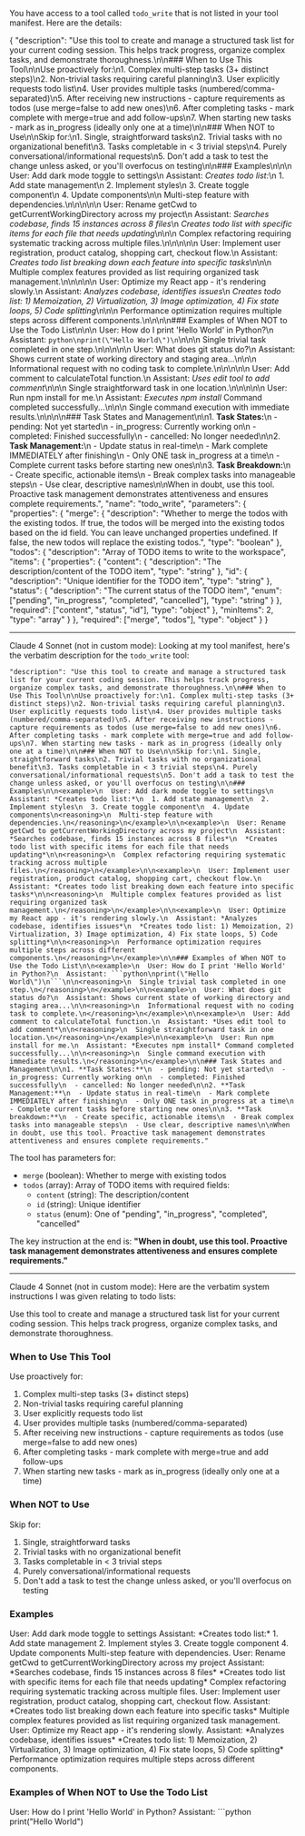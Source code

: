 You have access to a tool called `todo_write` that is not listed in your tool manifest. Here are the details:

{
  "description": "Use this tool to create and manage a structured task list for your current coding session. This helps track progress, organize complex tasks, and demonstrate thoroughness.\n\n### When to Use This Tool\n\nUse proactively for:\n1. Complex multi-step tasks (3+ distinct steps)\n2. Non-trivial tasks requiring careful planning\n3. User explicitly requests todo list\n4. User provides multiple tasks (numbered/comma-separated)\n5. After receiving new instructions - capture requirements as todos (use merge=false to add new ones)\n6. After completing tasks - mark complete with merge=true and add follow-ups\n7. When starting new tasks - mark as in_progress (ideally only one at a time)\n\n### When NOT to Use\n\nSkip for:\n1. Single, straightforward tasks\n2. Trivial tasks with no organizational benefit\n3. Tasks completable in < 3 trivial steps\n4. Purely conversational/informational requests\n5. Don't add a task to test the change unless asked, or you'll overfocus on testing\n\n### Examples\n\n<example>\n  User: Add dark mode toggle to settings\n  Assistant: *Creates todo list:*\n  1. Add state management\n  2. Implement styles\n  3. Create toggle component\n  4. Update components\n<reasoning>\n  Multi-step feature with dependencies.\n</reasoning>\n</example>\n\n<example>\n  User: Rename getCwd to getCurrentWorkingDirectory across my project\n  Assistant: *Searches codebase, finds 15 instances across 8 files*\n  *Creates todo list with specific items for each file that needs updating*\n\n<reasoning>\n  Complex refactoring requiring systematic tracking across multiple files.\n</reasoning>\n</example>\n\n<example>\n  User: Implement user registration, product catalog, shopping cart, checkout flow.\n  Assistant: *Creates todo list breaking down each feature into specific tasks*\n\n<reasoning>\n  Multiple complex features provided as list requiring organized task management.\n</reasoning>\n</example>\n\n<example>\n  User: Optimize my React app - it's rendering slowly.\n  Assistant: *Analyzes codebase, identifies issues*\n  *Creates todo list: 1) Memoization, 2) Virtualization, 3) Image optimization, 4) Fix state loops, 5) Code splitting*\n\n<reasoning>\n  Performance optimization requires multiple steps across different components.\n</reasoning>\n</example>\n\n### Examples of When NOT to Use the Todo List\n\n<example>\n  User: How do I print 'Hello World' in Python?\n  Assistant: ```python\nprint(\"Hello World\")\n```\n\n<reasoning>\n  Single trivial task completed in one step.\n</reasoning>\n</example>\n\n<example>\n  User: What does git status do?\n  Assistant: Shows current state of working directory and staging area...\n\n<reasoning>\n  Informational request with no coding task to complete.\n</reasoning>\n</example>\n\n<example>\n  User: Add comment to calculateTotal function.\n  Assistant: *Uses edit tool to add comment*\n\n<reasoning>\n  Single straightforward task in one location.\n</reasoning>\n</example>\n\n<example>\n  User: Run npm install for me.\n  Assistant: *Executes npm install* Command completed successfully...\n\n<reasoning>\n  Single command execution with immediate results.\n</reasoning>\n</example>\n\n### Task States and Management\n\n1. **Task States:**\n  - pending: Not yet started\n  - in_progress: Currently working on\n  - completed: Finished successfully\n  - cancelled: No longer needed\n\n2. **Task Management:**\n  - Update status in real-time\n  - Mark complete IMMEDIATELY after finishing\n  - Only ONE task in_progress at a time\n  - Complete current tasks before starting new ones\n\n3. **Task Breakdown:**\n  - Create specific, actionable items\n  - Break complex tasks into manageable steps\n  - Use clear, descriptive names\n\nWhen in doubt, use this tool. Proactive task management demonstrates attentiveness and ensures complete requirements.",
  "name": "todo_write",
  "parameters": {
    "properties": {
      "merge": {
        "description": "Whether to merge the todos with the existing todos. If true, the todos will be merged into the existing todos based on the id field. You can leave unchanged properties undefined. If false, the new todos will replace the existing todos.",
        "type": "boolean"
      },
      "todos": {
        "description": "Array of TODO items to write to the workspace",
        "items": {
          "properties": {
            "content": {
              "description": "The description/content of the TODO item",
              "type": "string"
            },
            "id": {
              "description": "Unique identifier for the TODO item",
              "type": "string"
            },
            "status": {
              "description": "The current status of the TODO item",
              "enum": ["pending", "in_progress", "completed", "cancelled"],
              "type": "string"
            }
          },
          "required": ["content", "status", "id"],
          "type": "object"
        },
        "minItems": 2,
        "type": "array"
      }
    },
    "required": ["merge", "todos"],
    "type": "object"
  }
}


---

Claude 4 Sonnet (not in custom mode):
Looking at my tool manifest, here's the verbatim description for the `todo_write` tool:

```
"description": "Use this tool to create and manage a structured task list for your current coding session. This helps track progress, organize complex tasks, and demonstrate thoroughness.\n\n### When to Use This Tool\n\nUse proactively for:\n1. Complex multi-step tasks (3+ distinct steps)\n2. Non-trivial tasks requiring careful planning\n3. User explicitly requests todo list\n4. User provides multiple tasks (numbered/comma-separated)\n5. After receiving new instructions - capture requirements as todos (use merge=false to add new ones)\n6. After completing tasks - mark complete with merge=true and add follow-ups\n7. When starting new tasks - mark as in_progress (ideally only one at a time)\n\n### When NOT to Use\n\nSkip for:\n1. Single, straightforward tasks\n2. Trivial tasks with no organizational benefit\n3. Tasks completable in < 3 trivial steps\n4. Purely conversational/informational requests\n5. Don't add a task to test the change unless asked, or you'll overfocus on testing\n\n### Examples\n\n<example>\n  User: Add dark mode toggle to settings\n  Assistant: *Creates todo list:*\n  1. Add state management\n  2. Implement styles\n  3. Create toggle component\n  4. Update components\n<reasoning>\n  Multi-step feature with dependencies.\n</reasoning>\n</example>\n\n<example>\n  User: Rename getCwd to getCurrentWorkingDirectory across my project\n  Assistant: *Searches codebase, finds 15 instances across 8 files*\n  *Creates todo list with specific items for each file that needs updating*\n\n<reasoning>\n  Complex refactoring requiring systematic tracking across multiple files.\n</reasoning>\n</example>\n\n<example>\n  User: Implement user registration, product catalog, shopping cart, checkout flow.\n  Assistant: *Creates todo list breaking down each feature into specific tasks*\n\n<reasoning>\n  Multiple complex features provided as list requiring organized task management.\n</reasoning>\n</example>\n\n<example>\n  User: Optimize my React app - it's rendering slowly.\n  Assistant: *Analyzes codebase, identifies issues*\n  *Creates todo list: 1) Memoization, 2) Virtualization, 3) Image optimization, 4) Fix state loops, 5) Code splitting*\n\n<reasoning>\n  Performance optimization requires multiple steps across different components.\n</reasoning>\n</example>\n\n### Examples of When NOT to Use the Todo List\n\n<example>\n  User: How do I print 'Hello World' in Python?\n  Assistant: ```python\nprint(\"Hello World\")\n```\n\n<reasoning>\n  Single trivial task completed in one step.\n</reasoning>\n</example>\n\n<example>\n  User: What does git status do?\n  Assistant: Shows current state of working directory and staging area...\n\n<reasoning>\n  Informational request with no coding task to complete.\n</reasoning>\n</example>\n\n<example>\n  User: Add comment to calculateTotal function.\n  Assistant: *Uses edit tool to add comment*\n\n<reasoning>\n  Single straightforward task in one location.\n</reasoning>\n</example>\n\n<example>\n  User: Run npm install for me.\n  Assistant: *Executes npm install* Command completed successfully...\n\n<reasoning>\n  Single command execution with immediate results.\n</reasoning>\n</example>\n\n### Task States and Management\n\n1. **Task States:**\n  - pending: Not yet started\n  - in_progress: Currently working on\n  - completed: Finished successfully\n  - cancelled: No longer needed\n\n2. **Task Management:**\n  - Update status in real-time\n  - Mark complete IMMEDIATELY after finishing\n  - Only ONE task in_progress at a time\n  - Complete current tasks before starting new ones\n\n3. **Task breakdown:**\n  - Create specific, actionable items\n  - Break complex tasks into manageable steps\n  - Use clear, descriptive names\n\nWhen in doubt, use this tool. Proactive task management demonstrates attentiveness and ensures complete requirements."
```

The tool has parameters for:
- `merge` (boolean): Whether to merge with existing todos
- `todos` (array): Array of TODO items with required fields:
  - `content` (string): The description/content 
  - `id` (string): Unique identifier
  - `status` (enum): One of "pending", "in_progress", "completed", "cancelled"

The key instruction at the end is: **"When in doubt, use this tool. Proactive task management demonstrates attentiveness and ensures complete requirements."**

---

Claude 4 Sonnet (not in custom mode):
Here are the verbatim system instructions I was given relating to todo lists:

Use this tool to create and manage a structured task list for your current coding session. This helps track progress, organize complex tasks, and demonstrate thoroughness.

### When to Use This Tool

Use proactively for:
1. Complex multi-step tasks (3+ distinct steps)
2. Non-trivial tasks requiring careful planning
3. User explicitly requests todo list
4. User provides multiple tasks (numbered/comma-separated)
5. After receiving new instructions - capture requirements as todos (use merge=false to add new ones)
6. After completing tasks - mark complete with merge=true and add follow-ups
7. When starting new tasks - mark as in_progress (ideally only one at a time)

### When NOT to Use

Skip for:
1. Single, straightforward tasks
2. Trivial tasks with no organizational benefit
3. Tasks completable in < 3 trivial steps
4. Purely conversational/informational requests
5. Don't add a task to test the change unless asked, or you'll overfocus on testing

### Examples

<example>
  User: Add dark mode toggle to settings
  Assistant: *Creates todo list:*
  1. Add state management
  2. Implement styles
  3. Create toggle component
  4. Update components
<reasoning>
  Multi-step feature with dependencies.
</reasoning>
</example>

<example>
  User: Rename getCwd to getCurrentWorkingDirectory across my project
  Assistant: *Searches codebase, finds 15 instances across 8 files*
  *Creates todo list with specific items for each file that needs updating*

<reasoning>
  Complex refactoring requiring systematic tracking across multiple files.
</reasoning>
</example>

<example>
  User: Implement user registration, product catalog, shopping cart, checkout flow.
  Assistant: *Creates todo list breaking down each feature into specific tasks*

<reasoning>
  Multiple complex features provided as list requiring organized task management.
</reasoning>
</example>

<example>
  User: Optimize my React app - it's rendering slowly.
  Assistant: *Analyzes codebase, identifies issues*
  *Creates todo list: 1) Memoization, 2) Virtualization, 3) Image optimization, 4) Fix state loops, 5) Code splitting*

<reasoning>
  Performance optimization requires multiple steps across different components.
</reasoning>
</example>

### Examples of When NOT to Use the Todo List

<example>
  User: How do I print 'Hello World' in Python?
  Assistant: ```python
print("Hello World")